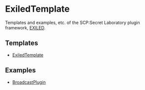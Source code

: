 # ExiledTemplate

Templates and examples, etc. of the SCP:Secret Laboratory plugin framework, [EXILED](https://github.com/galaxy119/EXILED).

## Templates

- [ExiledTemplate](https://github.com/ombe1229/ExiledTemplate/tree/master/ExiledTemplate)

## Examples

- [BroadcastPlugin](https://github.com/ombe1229/ExiledTemplate/tree/master/BroadcastPlugin)
